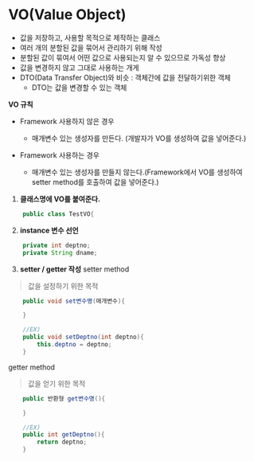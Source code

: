 # VO(Value Object)
- 값을 저장하고, 사용할 목적으로 제작하는 클래스
- 여러 개의 분할된 값을 묶어서 관리하기 위해 작성
- 분할된 값이 묶여서 어떤 값으로 사용되는지 알 수 있으므로 가독성 향상
- 값을 변경하지 않고 그대로 사용하는 개게
- DTO(Data Transfer Object)와 비슷 : 객체간에 값을 전달하기위한 객체
    - DTO는 값을 변경할 수 있는 객체

**VO 규칙**
- Framework 사용하지 않은 경우
    - 매개변수 있는 생성자를 만든다. (개발자가 VO를 생성하여 값을 넣어준다.)

- Framework 사용하는 경우
    - 매개변수 있는 생성자를 만들지 않는다.(Framework에서 VO를 생성하여 setter method를 호출하여 값을 넣어준다.)

1. **클래스명에 VO를 붙여준다.**

```java
    public class TestVO{
```

2. **instance 변수 선언** 
```java
    private int deptno;
    private String dname;
```

3. **setter / getter 작성**
setter method
> 값을 설정하기 위한 목적
```java
    public void set변수명(매개변수){

    }

    //EX)
    public void setDeptno(int deptno){
        this.deptno = deptno;
    }

```

getter method
> 값을 얻기 위한 목적
```java
    public 반환형 get변수명(){

    }

    //EX)
    public int getDeptno(){
        return deptno;
    }

```